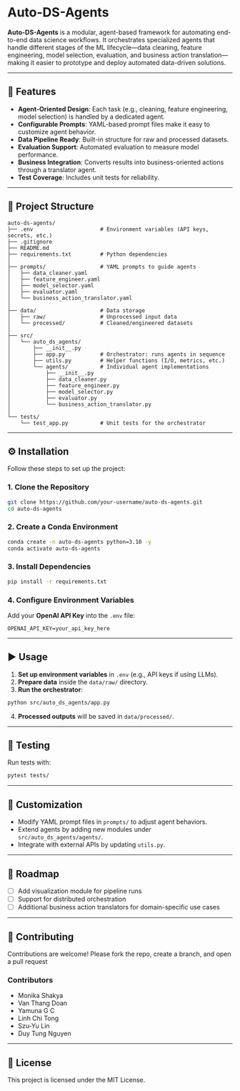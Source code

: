 # Auto-DS-Agents

**Auto-DS-Agents** is a modular, agent-based framework for automating end-to-end data science workflows.
It orchestrates specialized agents that handle different stages of the ML lifecycle—data cleaning, feature engineering, model selection, evaluation, and business action translation—making it easier to prototype and deploy automated data-driven solutions.

---

## 🚀 Features

* **Agent-Oriented Design**: Each task (e.g., cleaning, feature engineering, model selection) is handled by a dedicated agent.
* **Configurable Prompts**: YAML-based prompt files make it easy to customize agent behavior.
* **Data Pipeline Ready**: Built-in structure for raw and processed datasets.
* **Evaluation Support**: Automated evaluation to measure model performance.
* **Business Integration**: Converts results into business-oriented actions through a translator agent.
* **Test Coverage**: Includes unit tests for reliability.

---

## 📂 Project Structure

```
auto-ds-agents/
├── .env                     # Environment variables (API keys, secrets, etc.)
├── .gitignore
├── README.md
├── requirements.txt         # Python dependencies
│
├── prompts/                 # YAML prompts to guide agents
│   ├── data_cleaner.yaml
│   ├── feature_engineer.yaml
│   ├── model_selector.yaml
│   ├── evaluator.yaml
│   └── business_action_translator.yaml
│
├── data/                    # Data storage
│   ├── raw/                 # Unprocessed input data
│   └── processed/           # Cleaned/engineered datasets
│
├── src/
│   └── auto_ds_agents/
│       ├── __init__.py
│       ├── app.py           # Orchestrator: runs agents in sequence
│       ├── utils.py         # Helper functions (I/O, metrics, etc.)
│       └── agents/          # Individual agent implementations
│           ├── __init__.py
│           ├── data_cleaner.py
│           ├── feature_engineer.py
│           ├── model_selector.py
│           ├── evaluator.py
│           └── business_action_translator.py
│
└── tests/
    └── test_app.py          # Unit tests for the orchestrator
```

---

## ⚙️ Installation

Follow these steps to set up the project:

### 1. Clone the Repository

```bash
git clone https://github.com/your-username/auto-ds-agents.git
cd auto-ds-agents
```

### 2. Create a Conda Environment

```bash
conda create -n auto-ds-agents python=3.10 -y
conda activate auto-ds-agents
```

### 3. Install Dependencies

```bash
pip install -r requirements.txt
```

### 4. Configure Environment Variables

Add your **OpenAI API Key** into the `.env` file:

```
OPENAI_API_KEY=your_api_key_here
```

---

## ▶️ Usage

1. **Set up environment variables** in `.env` (e.g., API keys if using LLMs).
2. **Prepare data** inside the `data/raw/` directory.
3. **Run the orchestrator**:

```bash
python src/auto_ds_agents/app.py
```

4. **Processed outputs** will be saved in `data/processed/`.

---

## 🧪 Testing

Run tests with:

```bash
pytest tests/
```

---

## 🔧 Customization

* Modify YAML prompt files in `prompts/` to adjust agent behaviors.
* Extend agents by adding new modules under `src/auto_ds_agents/agents/`.
* Integrate with external APIs by updating `utils.py`.

---

## 📌 Roadmap

* [ ] Add visualization module for pipeline runs
* [ ] Support for distributed orchestration
* [ ] Additional business action translators for domain-specific use cases

---

## 🤝 Contributing

Contributions are welcome! Please fork the repo, create a branch, and open a pull request

### Contributors
- Monika Shakya  
- Van Thang Doan
- Yamuna G C  
- Linh Chi Tong  
- Szu-Yu Lin
- Duy Tung Nguyen

---

## 📜 License

This project is licensed under the MIT License.
